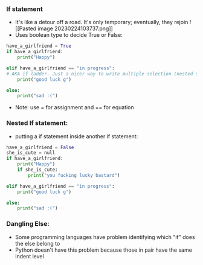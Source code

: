 ### If statement
* It's like a detour off a road. It's only temporary; eventually, they rejoin
![[Pasted image 20230224103737.png]]
* Uses boolean type to decide True or False:

```python
have_a_girlfriend = True
if have_a_girlfriend:
	print("Happy")

elif have_a_girlfriend == "in progress":
# AKA if ladder. Just a nicer way to write multiple selection (nested sequence.)
	print("good luck g")

else:
	print("sad :(")
```

* Note: use = for assignment and == for equation

### Nested If statement:

* putting a if statement inside another if statement:
```python
have_a_girlfriend = False
she_is_cute = null
if have_a_girlfriend:
	print("Happy")
	if she_is_cute:
		print("you fucking lucky bastard")

elif have_a_girlfriend == "in progress":
	print("good luck g")

else:
	print("sad :(")
```

### Dangling Else:

* Some programming languages have problem identifying which "if" does the else belong to
* Python doesn't have this problem because those in pair have the same indent level


